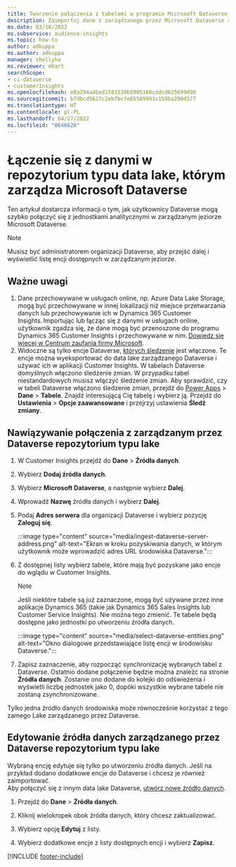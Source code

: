 ```yaml
---
title: Tworzenie połączenia z tabelami w programie Microsoft Dataverse
description: Zaimportuj dane z zarządzanego przez Microsoft Dataverse repozytorium typu data lake.
ms.date: 03/18/2022
ms.subservice: audience-insights
ms.topic: how-to
author: adkuppa
ms.author: adkuppa
manager: shellyha
ms.reviewer: mhart
searchScope:
- ci-dataverse
- customerInsights
ms.openlocfilehash: e8a294a4bad1581539b5905160cddcd625699d90
ms.sourcegitcommit: b7dbcd5627c2ebfbcfe65589991c159ba290d377
ms.translationtype: HT
ms.contentlocale: pl-PL
ms.lasthandoff: 04/27/2022
ms.locfileid: "8646628"
---
```

# <a name="connect-to-data-in-a-microsoft-dataverse-managed-data-lake"></a>Łączenie się z danymi w repozytorium typu data lake, którym zarządza Microsoft Dataverse

Ten artykuł dostarcza informacji o tym, jak użytkownicy Dataverse mogą szybko połączyć się z jednostkami analitycznymi w zarządzanym jeziorze Microsoft Dataverse. 

> [!NOTE]
> Musisz być administratorem organizacji Dataverse, aby przejść dalej i wyświetlić listę encji dostępnych w zarządzanym jeziorze.

## <a name="important-considerations"></a>Ważne uwagi

1. Dane przechowywane w usługach online, np. Azure Data Lake Storage, mogą być przechowywane w innej lokalizacji niż miejsce przetwarzania danych lub przechowywanie ich w Dynamics 365 Customer Insights. Importując lub łącząc się z danymi w usługach online, użytkownik zgadza się, że dane mogą być przenoszone do programu Dynamics 365 Customer Insights i przechowywane w nim. [Dowiedz się więcej w Centrum zaufania firmy Microsoft](https://www.microsoft.com/trust-center).
2. Widoczne są tylko encje Dataverse, [których śledzenie](/power-platform/admin/enable-change-tracking-control-data-synchronization) jest włączone. Te encje można wyeksportować do data lake zarządzanego Dataverse i używać ich w aplikacji Customer Insights. W tabelach Dataverse domyślnych włączono śledzenie zmian. W przypadku tabel niestandardowych musisz włączyć śledzenie zmian. Aby sprawdzić, czy w tabeli Dataverse włączono śledzenie zmian, przejdź do [Power Apps](https://make.powerapps.com) > **Dane** > **Tabele**. Znajdź interesującą Cię tabelę i wybierz ją. Przejdź do **Ustawienia** > **Opcje zaawansowane** i przejrzyj ustawienia **Śledź zmiany**.

## <a name="connect-to-a-dataverse-managed-lake"></a>Nawiązywanie połączenia z zarządzanym przez Dataverse repozytorium typu lake

1. W Customer Insights przejdź do **Dane** > **Źródła danych**.

2. Wybierz **Dodaj źródła danych**.

3. Wybierz **Microsoft Dataverse**, a następnie wybierz **Dalej**.

4. Wprowadź **Nazwę** źródła danych i wybierz **Dalej**. 

5. Podaj **Adres serwera** dla organizacji Dataverse i wybierz pozycję **Zaloguj się**.

   :::image type="content" source="media/ingest-dataverse-server-address.png" alt-text="Ekran w kroku pozyskiwania danych, w którym użytkownik może wprowadzić adres URL środowiska Dataverse.":::

6. Z dostępnej listy wybierz tabele, które mają być pozyskane jako encje do wglądu w Customer Insights.    

   > [!NOTE]
   > Jeśli niektóre tabele są już zaznaczone, mogą być używane przez inne aplikacje Dynamics 365 (takie jak Dynamics 365 Sales Insights lub Customer Service Insights). Nie można tego zmienić. Te tabele będą dostępne jako jednostki po utworzeniu źródła danych.

   :::image type="content" source="media/select-dataverse-entities.png" alt-text="Okno dialogowe przedstawiające listę encji w środowisku Dataverse.":::

7. Zapisz zaznaczenie, aby rozpocząć synchronizację wybranych tabel z Dataverse. Ostatnio dodane połączenie będzie można znaleźć na stronie **Źródła danych**. Zostanie ono dodane do kolejki do odświeżenia i wyświetli liczbę jednostek jako 0, dopóki wszystkie wybrane tabele nie zostaną zsynchronizowane.

Tylko jedna źródło danych środowiska może równocześnie korzystać z tego zamego Lake zarządzanego przez Dataverse.

## <a name="edit-a-dataverse-managed-lake-data-source"></a>Edytowanie źródła danych zarządzanego przez Dataverse repozytorium typu lake

Wybraną encję edytuje się tylko po utworzeniu źródła danych. Jeśli na przykład dodano dodatkowe encje do Dataverse i chcesz je również zaimportować.    
Aby połączyć się z innym data lake Dataverse, [utwórz nowe źródło danych](#connect-to-a-dataverse-managed-lake).

1. Przejdź do **Dane** > **Źródła danych**.

2. Kliknij wielokropek obok źródła danych, który chcesz zaktualizować.

3. Wybierz opcję **Edytuj** z listy.

4. Wybierz dodatkowe encje z listy dostępnych encji i wybierz **Zapisz**.

[!INCLUDE [footer-include](includes/footer-banner.md)]
